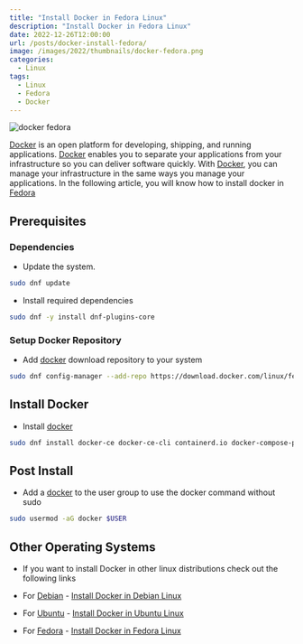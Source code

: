 ```yaml
---
title: "Install Docker in Fedora Linux"
description: "Install Docker in Fedora Linux"
date: 2022-12-26T12:00:00
url: /posts/docker-install-fedora/
image: /images/2022/thumbnails/docker-fedora.png
categories:
  - Linux
tags:
  - Linux
  - Fedora
  - Docker
---
```


![docker fedora](/images/2022/thumbnails/docker-fedora.png)

[Docker](https://www.docker.com/) is an open platform for developing, shipping, and running applications. [Docker](https://www.docker.com/) enables you to separate your applications from your infrastructure so you can deliver software quickly. With [Docker](https://www.docker.com/), you can manage your infrastructure in the same ways you manage your applications. In the following article, you will know how to install docker in [Fedora](https://getfedora.org/)

## Prerequisites

### Dependencies

- Update the system.

```bash
sudo dnf update
```

- Install required dependencies

```bash
sudo dnf -y install dnf-plugins-core
```

### Setup Docker Repository

- Add [docker](https://www.docker.com/) download repository to your system

```bash
sudo dnf config-manager --add-repo https://download.docker.com/linux/fedora/docker-ce.repo
```

## Install Docker

- Install [docker](https://www.docker.com/)

```bash
sudo dnf install docker-ce docker-ce-cli containerd.io docker-compose-plugin
```

## Post Install

- Add a [docker](https://www.docker.com/) to the user group to use the docker command without sudo

```bash
sudo usermod -aG docker $USER
```

## Other Operating Systems

- If you want to install Docker in other linux distributions check out the following links

- For [Debian](https://www.debian.org/) - [Install Docker in Debian Linux](/posts/docker-install-debian)
- For [Ubuntu](https://ubuntu.com/) - [Install Docker in Ubuntu Linux](/posts/docker-install-ubuntu)
- For [Fedora](https://getfedora.org/) - [Install Docker in Fedora Linux](/posts/docker-install-fedora)

